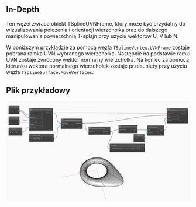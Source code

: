 ## In-Depth
Ten węzeł zwraca obiekt TSplineUVNFrame, który może być przydatny do wizualizowania położenia i orientacji wierzchołka oraz do dalszego manipulowania powierzchnią T-splajn przy użyciu wektorów U, V lub N.

W poniższym przykładzie za pomocą węzła `TSplineVertex.UVNFrame` zostaje pobrana ramka UVN wybranego wierzchołka. Następnie na podstawie ramki UVN zostaje zwrócony wektor normalny wierzchołka. Na koniec za pomocą kierunku wektora normalnego wierzchołek zostaje przesunięty przy użyciu węzła `TSplineSurface.MoveVertices`.

## Plik przykładowy

![Example](./Autodesk.DesignScript.Geometry.TSpline.TSplineVertex.UVNFrame_img.jpg)
